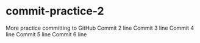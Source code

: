 # commit-practice-2
More practice committing to GitHub 
Commit 2 line
Commit 3 line
Commit 4 line
Commit 5 line
Commit 6 line
